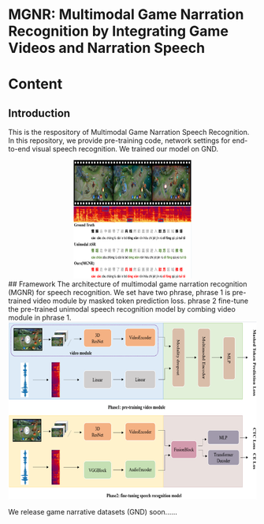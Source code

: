 # MGNR: Multimodal Game Narration Recognition by Integrating Game Videos and Narration Speech

# Content

  ## Introduction
  This is the respository of Multimodal Game Narration Speech Recognition. In this repository, we provide pre-training code, network settings for end-to-end visual speech recognition. We trained our model on GND. 
  <div align=center>
  <img src="images/sample.png" width="240" height="240">
  </div>
  ## Framework
  The architecture of multimodal game narration recognition (MGNR) for speech recognition. We set have two phrase, 
  phrase 1 is pre-trained video module by masked token prediction loss. 
  phrase 2 fine-tune the pre-trained unimodal speech recognition model by combing video module in phrase 1.
  <div align=center>
  <img src="images/framework.png" width="720" height="360">
  </div>


We release game narrative datasets (GND) soon......
